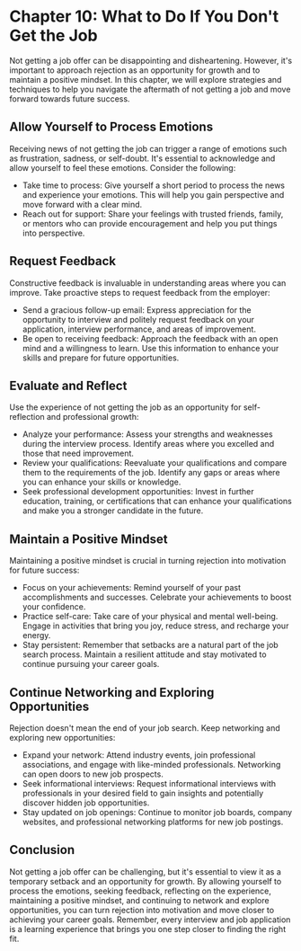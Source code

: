 Chapter 10: What to Do If You Don't Get the Job
===============================================

Not getting a job offer can be disappointing and disheartening. However, it's important to approach rejection as an opportunity for growth and to maintain a positive mindset. In this chapter, we will explore strategies and techniques to help you navigate the aftermath of not getting a job and move forward towards future success.

**Allow Yourself to Process Emotions**
--------------------------------------

Receiving news of not getting the job can trigger a range of emotions such as frustration, sadness, or self-doubt. It's essential to acknowledge and allow yourself to feel these emotions. Consider the following:

* Take time to process: Give yourself a short period to process the news and experience your emotions. This will help you gain perspective and move forward with a clear mind.
* Reach out for support: Share your feelings with trusted friends, family, or mentors who can provide encouragement and help you put things into perspective.

**Request Feedback**
--------------------

Constructive feedback is invaluable in understanding areas where you can improve. Take proactive steps to request feedback from the employer:

* Send a gracious follow-up email: Express appreciation for the opportunity to interview and politely request feedback on your application, interview performance, and areas of improvement.
* Be open to receiving feedback: Approach the feedback with an open mind and a willingness to learn. Use this information to enhance your skills and prepare for future opportunities.

**Evaluate and Reflect**
------------------------

Use the experience of not getting the job as an opportunity for self-reflection and professional growth:

* Analyze your performance: Assess your strengths and weaknesses during the interview process. Identify areas where you excelled and those that need improvement.
* Review your qualifications: Reevaluate your qualifications and compare them to the requirements of the job. Identify any gaps or areas where you can enhance your skills or knowledge.
* Seek professional development opportunities: Invest in further education, training, or certifications that can enhance your qualifications and make you a stronger candidate in the future.

**Maintain a Positive Mindset**
-------------------------------

Maintaining a positive mindset is crucial in turning rejection into motivation for future success:

* Focus on your achievements: Remind yourself of your past accomplishments and successes. Celebrate your achievements to boost your confidence.
* Practice self-care: Take care of your physical and mental well-being. Engage in activities that bring you joy, reduce stress, and recharge your energy.
* Stay persistent: Remember that setbacks are a natural part of the job search process. Maintain a resilient attitude and stay motivated to continue pursuing your career goals.

**Continue Networking and Exploring Opportunities**
---------------------------------------------------

Rejection doesn't mean the end of your job search. Keep networking and exploring new opportunities:

* Expand your network: Attend industry events, join professional associations, and engage with like-minded professionals. Networking can open doors to new job prospects.
* Seek informational interviews: Request informational interviews with professionals in your desired field to gain insights and potentially discover hidden job opportunities.
* Stay updated on job openings: Continue to monitor job boards, company websites, and professional networking platforms for new job postings.

**Conclusion**
--------------

Not getting a job offer can be challenging, but it's essential to view it as a temporary setback and an opportunity for growth. By allowing yourself to process the emotions, seeking feedback, reflecting on the experience, maintaining a positive mindset, and continuing to network and explore opportunities, you can turn rejection into motivation and move closer to achieving your career goals. Remember, every interview and job application is a learning experience that brings you one step closer to finding the right fit.
